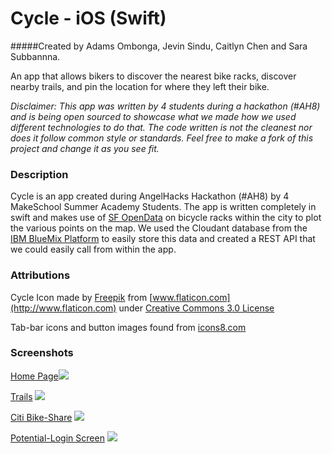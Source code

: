 # Cycle - iOS (Swift)
#####Created by Adams Ombonga, Jevin Sindu, Caitlyn Chen and Sara Subbannna.

An app that allows bikers to discover the nearest bike racks, discover nearby trails, and pin the location for where they left their bike. 

*Disclaimer: This app was written by 4 students during a hackathon (#AH8) and is being open sourced to showcase what we made how we used different technologies to do that. The code written is not the cleanest nor does it follow common style or standards. Feel free to make a fork of this project and change it as you see fit.*

### Description
Cycle is an app created during AngelHacks Hackathon (#AH8) by 4 MakeSchool Summer Academy Students. The app is written completely in swift and makes use of [SF OpenData](https://data.sfgov.org/Transportation/Bicycle-Parking-Public-/w969-5mn4) on bicycle racks within the city to plot the various points on the map. We used the Cloudant database from the [IBM BlueMix Platform](http://www.ibm.com/cloud-computing/bluemix/) to easily store this data and created a REST API that we could easily call from within the app.

### Attributions
Cycle Icon made by [Freepik](http://www.freepik.com) from [www.flaticon.com](http://www.flaticon.com) under [Creative Commons 3.0 License](http://creativecommons.org/licenses/by/3.0/)

Tab-bar icons and button images found from [icons8.com](https://icons8.com/web-app/for/ios7/public)

### Screenshots

[Home Page](https://github.com/adams0619/AngelHacks8-App/blob/master/AngelHacksCaitlyn/AngelHacksCaitlyn/Screenshots/iOS%20Simulator%20Screen%20Shot%20Jul%2021%2C%202015%2C%202.00.16%20PM.png)![](https://github.com/adams0619/AngelHacks8-App/blob/master/AngelHacksCaitlyn/AngelHacksCaitlyn/Screenshots/iOS%20Simulator%20Screen%20Shot%20Jul%2021%2C%202015%2C%202.00.16%20PM.png)

[Trails](https://github.com/adams0619/AngelHacks8-App/blob/master/AngelHacksCaitlyn/AngelHacksCaitlyn/Screenshots/iOS%20Simulator%20Screen%20Shot%20Jul%2021%2C%202015%2C%202.00.38%20PM.png)
![](https://github.com/adams0619/AngelHacks8-App/blob/master/AngelHacksCaitlyn/AngelHacksCaitlyn/Screenshots/iOS%20Simulator%20Screen%20Shot%20Jul%2021%2C%202015%2C%202.00.38%20PM.png)

[Citi Bike-Share](https://github.com/adams0619/AngelHacks8-App/blob/master/AngelHacksCaitlyn/AngelHacksCaitlyn/Screenshots/iOS%20Simulator%20Screen%20Shot%20Jul%2021%2C%202015%2C%202.00.53%20PM.png)
![](https://github.com/adams0619/AngelHacks8-App/blob/master/AngelHacksCaitlyn/AngelHacksCaitlyn/Screenshots/iOS%20Simulator%20Screen%20Shot%20Jul%2021%2C%202015%2C%202.00.53%20PM.png)

[Potential-Login Screen](https://github.com/adams0619/AngelHacks8-App/blob/master/AngelHacksCaitlyn/AngelHacksCaitlyn/Screenshots/iOS%20Simulator%20Screen%20Shot%20Jul%2021%2C%202015%2C%202.00.53%20PM.png)
![](https://github.com/adams0619/AngelHacks8-App/blob/master/AngelHacksCaitlyn/AngelHacksCaitlyn/Screenshots/iOS%20Simulator%20Screen%20Shot%20Jul%2021%2C%202015%2C%202.00.53%20PM.png)
